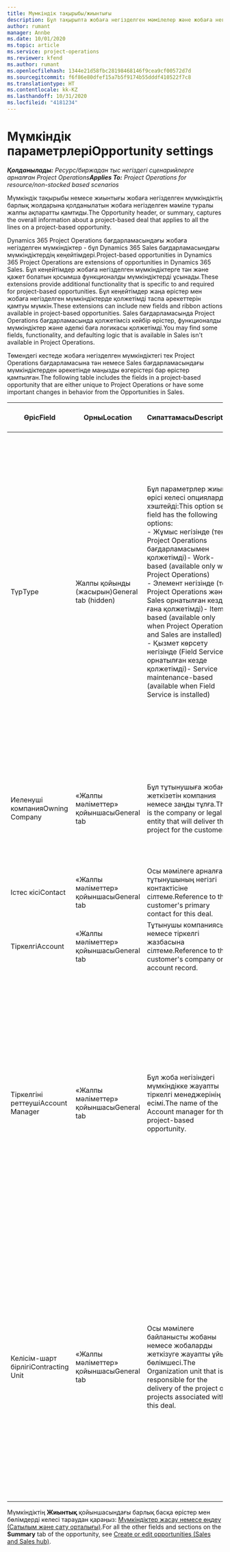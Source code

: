 ```yaml
---
title: Мүмкіндік тақырыбы/жиынтығы
description: Бұл тақырыпта жобаға негізделген мәмілелер және жобаға негізделген мүмкіндік жолдары туралы ақпарат берілген.
author: rumant
manager: Annbe
ms.date: 10/01/2020
ms.topic: article
ms.service: project-operations
ms.reviewer: kfend
ms.author: rumant
ms.openlocfilehash: 1344e21d58fbc28198468146f9cea9cf00572d7d
ms.sourcegitcommit: f6f86e80dfef15a7b5f9174b55dddf410522f7c8
ms.translationtype: HT
ms.contentlocale: kk-KZ
ms.lasthandoff: 10/31/2020
ms.locfileid: "4181234"
---
```

# <a name="opportunity-settings"></a><span data-ttu-id="eb65a-103">Мүмкіндік параметрлері</span><span class="sxs-lookup"><span data-stu-id="eb65a-103">Opportunity settings</span></span>

<span data-ttu-id="eb65a-104">_**Қолданылады:** Ресурс/биржадан тыс негіздегі сценарийлерге арналған Project Operations_</span><span class="sxs-lookup"><span data-stu-id="eb65a-104">_**Applies To:** Project Operations for resource/non-stocked based scenarios_</span></span>


<span data-ttu-id="eb65a-105">Мүмкіндік тақырыбы немесе жиынтығы жобаға негізделген мүмкіндіктің барлық жолдарына қолданылатын жобаға негізделген мәміле туралы жалпы ақпаратты қамтиды.</span><span class="sxs-lookup"><span data-stu-id="eb65a-105">The Opportunity header, or summary, captures the overall information about a project-based deal that applies to all the lines on a project-based opportunity.</span></span>

<span data-ttu-id="eb65a-106">Dynamics 365 Project Operations бағдарламасындағы жобаға негізделген мүмкіндіктер - бұл Dynamics 365 Sales бағдарламасындағы мүмкіндіктердің кеңейтімдері.</span><span class="sxs-lookup"><span data-stu-id="eb65a-106">Project-based opportunities in Dynamics 365 Project Operations are extensions of opportunities in Dynamics 365 Sales.</span></span> <span data-ttu-id="eb65a-107">Бұл кеңейтімдер жобаға негізделген мүмкіндіктерге тән және қажет болатын қосымша функционалды мүмкіндіктерді ұсынады.</span><span class="sxs-lookup"><span data-stu-id="eb65a-107">These extensions provide additional functionality that is specific to and required for project-based opportunities.</span></span> <span data-ttu-id="eb65a-108">Бұл кеңейтімдер жаңа өрістер мен жобаға негізделген мүмкіндіктерде қолжетімді таспа әрекеттерін қамтуы мүмкін.</span><span class="sxs-lookup"><span data-stu-id="eb65a-108">These extensions can include new fields and ribbon actions available in project-based opportunities.</span></span> <span data-ttu-id="eb65a-109">Sales бағдарламасында Project Operations бағдарламасында қолжетімсіз кейбір өрістер, функционалды мүмкіндіктер және әдепкі баға логикасы қолжетімді.</span><span class="sxs-lookup"><span data-stu-id="eb65a-109">You may find some fields, functionality, and defaulting logic that is available in Sales isn't available in Project Operations.</span></span>

<span data-ttu-id="eb65a-110">Төмендегі кестеде жобаға негізделген мүмкіндіктегі тек Project Operations бағдарламасына тән немесе Sales бағдарламасындағы мүмкіндіктерден әрекетінде маңызды өзгерістері бар өрістер қамтылған.</span><span class="sxs-lookup"><span data-stu-id="eb65a-110">The following table includes the fields in a project-based opportunity that are either unique to Project Operations or have some important changes in behavior from the Opportunities in Sales.</span></span>

| <span data-ttu-id="eb65a-111">**Өріс**</span><span class="sxs-lookup"><span data-stu-id="eb65a-111">**Field**</span></span> | <span data-ttu-id="eb65a-112">**Орны**</span><span class="sxs-lookup"><span data-stu-id="eb65a-112">**Location**</span></span> | <span data-ttu-id="eb65a-113">**Сипаттамасы**</span><span class="sxs-lookup"><span data-stu-id="eb65a-113">**Description**</span></span> | <span data-ttu-id="eb65a-114">**Төменгі әсер**</span><span class="sxs-lookup"><span data-stu-id="eb65a-114">**Downstream impact**</span></span> |
| --- | --- | --- | --- |
| <span data-ttu-id="eb65a-115">Түр</span><span class="sxs-lookup"><span data-stu-id="eb65a-115">Type</span></span> | <span data-ttu-id="eb65a-116">Жалпы қойынды (жасырын)</span><span class="sxs-lookup"><span data-stu-id="eb65a-116">General tab (hidden)</span></span> | <span data-ttu-id="eb65a-117">Бұл параметрлер жиыны өрісі келесі опцияларды хэштейді:</span><span class="sxs-lookup"><span data-stu-id="eb65a-117">This option set field has the following options:</span></span></br><span data-ttu-id="eb65a-118">- Жұмыс негізінде (тек Project Operations бағдарламасымен қолжетімді)</span><span class="sxs-lookup"><span data-stu-id="eb65a-118">- Work-based (available only with Project Operations)</span></span></br><span data-ttu-id="eb65a-119">- Элемент негізінде (тек Project Operations және Sales орнатылған кезде ғана қолжетімді)</span><span class="sxs-lookup"><span data-stu-id="eb65a-119">- Item-based (available only when Project Operations and Sales are installed)</span></span></br><span data-ttu-id="eb65a-120">- Қызмет көрсету негізінде (Field Service орнатылған кезде қолжетімді)</span><span class="sxs-lookup"><span data-stu-id="eb65a-120">- Service maintenance-based (available when Field Service is installed)</span></span> | <span data-ttu-id="eb65a-121">Project Operations бағдарламасын пайдаланған кезде, бұл өрістің мәні автоматты түрде мүмкіндікті жоба негізінде жіктейтін **Жұмыс негізінде** мәніне орнатылады.</span><span class="sxs-lookup"><span data-stu-id="eb65a-121">When you use Project Operations, this field value is automatically set to **Work-based** which classifies the Opportunity as project-based.</span></span> <span data-ttu-id="eb65a-122">Осы мәміле үшін алдағы сатылым процестеріндегі барлық жобаға тән кеңейтімдер мен функционалды мүмкіндікті іске қосу үшін мүмкіндік жобаға негізделген болуы қажет.</span><span class="sxs-lookup"><span data-stu-id="eb65a-122">An Opportunity should be project-based to enable all project-specific extensions and functionality in the downstream sales process for this deal.</span></span> |
| <span data-ttu-id="eb65a-123">Иеленуші компания</span><span class="sxs-lookup"><span data-stu-id="eb65a-123">Owning Company</span></span> | <span data-ttu-id="eb65a-124">«Жалпы мәліметтер» қойыншасы</span><span class="sxs-lookup"><span data-stu-id="eb65a-124">General tab</span></span> | <span data-ttu-id="eb65a-125">Бұл тұтынушыға жобаны жеткізетін компания немесе заңды тұлға.</span><span class="sxs-lookup"><span data-stu-id="eb65a-125">This is the company or legal entity that will deliver the project for the customer.</span></span> | <span data-ttu-id="eb65a-126">Бұл өріс туралы ақпарат осы Мүмкіндіктен жасалған Жобаның баға ұсынысының сәйкес өрісіне көшіріледі.</span><span class="sxs-lookup"><span data-stu-id="eb65a-126">This field information will be copied to the corresponding field on the Project quote that is created from this Opportunity.</span></span> |
| <span data-ttu-id="eb65a-127">Істес кісі</span><span class="sxs-lookup"><span data-stu-id="eb65a-127">Contact</span></span> | <span data-ttu-id="eb65a-128">«Жалпы мәліметтер» қойыншасы</span><span class="sxs-lookup"><span data-stu-id="eb65a-128">General tab</span></span> | <span data-ttu-id="eb65a-129">Осы мәмілеге арналған тұтынушының негізгі контактісіне сілтеме.</span><span class="sxs-lookup"><span data-stu-id="eb65a-129">Reference to the customer's primary contact for this deal.</span></span> | |
| <span data-ttu-id="eb65a-130">Тіркелгі</span><span class="sxs-lookup"><span data-stu-id="eb65a-130">Account</span></span> | <span data-ttu-id="eb65a-131">«Жалпы мәліметтер» қойыншасы</span><span class="sxs-lookup"><span data-stu-id="eb65a-131">General tab</span></span> | <span data-ttu-id="eb65a-132">Тұтынушы компаниясына немесе тіркелгі жазбасына сілтеме.</span><span class="sxs-lookup"><span data-stu-id="eb65a-132">Reference to the customer's company or account record.</span></span> | |
| <span data-ttu-id="eb65a-133">Тіркелгіні реттеуші</span><span class="sxs-lookup"><span data-stu-id="eb65a-133">Account Manager</span></span> | <span data-ttu-id="eb65a-134">«Жалпы мәліметтер» қойыншасы</span><span class="sxs-lookup"><span data-stu-id="eb65a-134">General tab</span></span> | <span data-ttu-id="eb65a-135">Бұл жоба негізіндегі мүмкіндікке жауапты тіркелгі менеджерінің есімі.</span><span class="sxs-lookup"><span data-stu-id="eb65a-135">The name of the Account manager for this project-based opportunity.</span></span> | <span data-ttu-id="eb65a-136">Тіркелгі менеджері осы жобаны аяқтау арқылы тұтынушымен қарым-қатынасты басқаруға жауапты.</span><span class="sxs-lookup"><span data-stu-id="eb65a-136">The Account manager is responsible for managing the relationship with the customer through the completion of this project.</span></span> <span data-ttu-id="eb65a-137">Тіркелгі менеджерімен байланыстырылған тіркелетін ресурстардың жазбасына сүйене отырып, келісім-шарт бірлігі әдепкі мәнді қабылдайды.</span><span class="sxs-lookup"><span data-stu-id="eb65a-137">Based on the bookable resource record tied to the Account manager, the contracting unit is defaulted.</span></span> |
| <span data-ttu-id="eb65a-138">Келісім-шарт бірлігі</span><span class="sxs-lookup"><span data-stu-id="eb65a-138">Contracting Unit</span></span> | <span data-ttu-id="eb65a-139">«Жалпы мәліметтер» қойыншасы</span><span class="sxs-lookup"><span data-stu-id="eb65a-139">General tab</span></span> | <span data-ttu-id="eb65a-140">Осы мәмілеге байланысты жобаны немесе жобаларды жеткізуге жауапты ұйым бөлімшесі.</span><span class="sxs-lookup"><span data-stu-id="eb65a-140">The Organization unit that is responsible for the delivery of the project or projects associated with this deal.</span></span> | <span data-ttu-id="eb65a-141">Келісім-шарт бөлімшесі - бұл мәміле жабылғаннан кейін жоба(лар)ды аяқтайтын компанияның бөлімі.</span><span class="sxs-lookup"><span data-stu-id="eb65a-141">The contracting unit is the division of the company that will complete the project(s) after the deal is closed.</span></span> <span data-ttu-id="eb65a-142">Әрбір келісім-шартқа отыратын бөлімшенің валютасы бар және ол валюта жоба барысында болжалды және нақты құн туралы есеп беру үшін қолданылады.</span><span class="sxs-lookup"><span data-stu-id="eb65a-142">Every contracting unit has a currency, and this currency is used to report estimated and actual costs incurred during the project.</span></span> |

<span data-ttu-id="eb65a-143">Мүмкіндіктің **Жиынтық** қойыншасындағы барлық басқа өрістер мен бөлімдерді келесі тараудан қараңыз: [Мүмкіндіктер жасау немесе өңдеу (Сатылым және сату орталығы)](https://docs.microsoft.com/dynamics365/sales-enterprise/create-edit-opportunity-sales).</span><span class="sxs-lookup"><span data-stu-id="eb65a-143">For all the other fields and sections on the **Summary** tab of the opportunity, see [Create or edit opportunities (Sales and Sales hub)](https://docs.microsoft.com/dynamics365/sales-enterprise/create-edit-opportunity-sales).</span></span>
